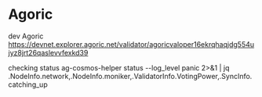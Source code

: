 # Agoric
dev Agoric https://devnet.explorer.agoric.net/validator/agoricvaloper16ekrqhaqjdg554ujyz8jrt26qaslevvfexkd39

checking status
ag-cosmos-helper status --log_level panic  2>&1 | jq .NodeInfo.network,.NodeInfo.moniker,.ValidatorInfo.VotingPower,.SyncInfo.catching_up
